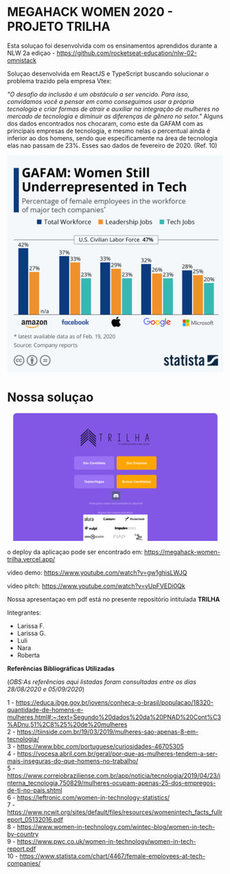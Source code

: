 # MEGAHACK WOMEN 2020 - PROJETO TRILHA

Esta soluçao foi desenvolvida com os ensinamentos aprendidos durante a NLW 2a ediçao - https://github.com/rocketseat-education/nlw-02-omnistack

Soluçao desenvolvida em ReactJS e TypeScript buscando solucionar o problema trazido pela empresa Vtex:

*"O desafio da inclusão é um obstáculo a ser vencido. Para isso, convidamos você a pensar em como conseguimos usar a própria tecnologia e criar formas de atrair e auxiliar na integração de mulheres no mercado de tecnologia e diminuir as diferenças de gênero no setor."*
Alguns dos dados encontrados nos chocaram, como este da GAFAM com as principais empresas de tecnologia, e mesmo nelas o percentual ainda é inferior ao dos homens, sendo que especificamente na área de tecnologia elas nao passam de 23%. Esses sao dados de fevereiro de 2020. (Ref. 10)

<div style="text-align:center"><img src="https://github.com/NaraGuimma/megahack-women-trilha/blob/master/statistica%2C%20Fev%202020.png" /></div>



# Nossa soluçao


<div style="text-align:center"><img src="https://github.com/NaraGuimma/megahack-women-trilha/blob/master/index.html.png" /></div>



o deploy da aplicaçao pode ser encontrado em: https://megahack-women-trilha.vercel.app/

vídeo demo: https://www.youtube.com/watch?v=gw1ghisLWJQ

vídeo pitch: https://www.youtube.com/watch?v=yUpFVEDi0Qk 

Nossa apresentaçao em pdf está no presente repositório intitulada **TRILHA**


Integrantes:

- Larissa F.
- Larissa G.
- Luli
- Nara
- Roberta


**Referências Bibliográficas Utilizadas**

(*OBS:As referências aqui listadas foram consultadas entre os dias 28/08/2020 e 05/09/2020*)

1 - https://educa.ibge.gov.br/jovens/conheca-o-brasil/populacao/18320-quantidade-de-homens-e-mulheres.html#:~:text=Segundo%20dados%20da%20PNAD%20Cont%C3%ADnu,51%2C8%25%20de%20mulheres<br>
2 - https://tiinside.com.br/19/03/2019/mulheres-sao-apenas-8-em-tecnologia/<br>
3 - https://www.bbc.com/portuguese/curiosidades-46705305<br>
4 - https://vocesa.abril.com.br/geral/por-que-as-mulheres-tendem-a-ser-mais-inseguras-do-que-homens-no-trabalho/<br>
5 - https://www.correiobraziliense.com.br/app/noticia/tecnologia/2019/04/23/interna_tecnologia,750829/mulheres-ocupam-apenas-25-dos-empregos-de-ti-no-pais.shtml<br>
6 - https://leftronic.com/women-in-technology-statistics/<br>
7 - https://www.ncwit.org/sites/default/files/resources/womenintech_facts_fullreport_05132016.pdf<br>
8 - https://www.women-in-technology.com/wintec-blog/women-in-tech-by-country<br>
9 - https://www.pwc.co.uk/women-in-technology/women-in-tech-report.pdf<br>
10 - https://www.statista.com/chart/4467/female-employees-at-tech-companies/<br>

